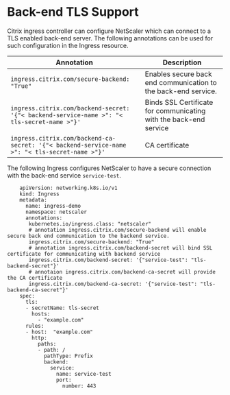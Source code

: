 
# Back-end TLS Support

Citrix ingress controller can configure NetScaler which can connect to a TLS enabled back-end server. The following annotations can be used for such configuration in the Ingress resource.

|Annotation| Description|
|----------|-------------|
| `ingress.citrix.com/secure-backend: "True"` | Enables secure back end communication to the back-end service. |
| `ingress.citrix.com/backend-secret: '{"< backend-service-name >": "< tls-secret-name >"}'`| Binds SSL Certificate for communicating with the back-end service |
| `ingress.citrix.com/backend-ca-secret: '{"< backend-service-name >": "< tls-secret-name >"}'`| CA certificate |

The following Ingress configures NetScaler to have a secure connection with the back-end service `service-test`.

        apiVersion: networking.k8s.io/v1
        kind: Ingress
        metadata:
          name: ingress-demo
          namespace: netscaler
          annotations:
           kubernetes.io/ingress.class: "netscaler"
           # annotation ingress.citrix.com/secure-backend will enable secure back end communication to the backend service.
           ingress.citrix.com/secure-backend: "True"
           # annotation ingress.citrix.com/backend-secret will bind SSL certificate for communicating with backend service
           ingress.citrix.com/backend-secret: '{"service-test": "tls-backend-secret"}'
           # annotaion ingress.citrix.com/backend-ca-secret will provide the CA certificate
           ingress.citrix.com/backend-ca-secret: '{"service-test": "tls-backend-ca-secret"}' 
        spec:
          tls:
          - secretName: tls-secret
            hosts: 
              - "example.com"
          rules:
          - host:  "example.com"
            http:
              paths:
              - path: /
                pathType: Prefix
                backend:
                  service: 
                    name: service-test
                    port: 
                      number: 443